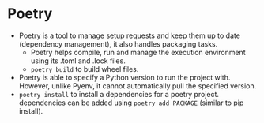# Poetry
- Poetry is a tool to manage setup requests and keep them up to date (dependency management), it also handles packaging tasks.
    - Poetry helps compile, run and manage the execution environment using its .toml and .lock files.
    - `poetry build` to build wheel files.
- Poetry is able to specify a Python version to run the project with. However, unlike Pyenv, it cannot automatically pull the specified version.
- `poetry install` to install a dependencies for a poetry project. dependencies can be added using `poetry add PACKAGE` (similar to pip install).
